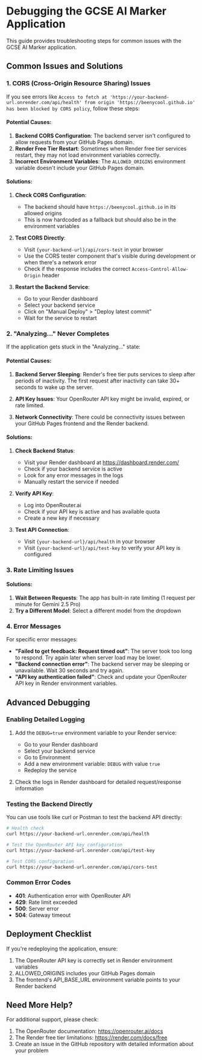 # Debugging the GCSE AI Marker Application

This guide provides troubleshooting steps for common issues with the GCSE AI Marker application.

## Common Issues and Solutions

### 1. CORS (Cross-Origin Resource Sharing) Issues

If you see errors like `Access to fetch at 'https://your-backend-url.onrender.com/api/health' from origin 'https://beenycool.github.io' has been blocked by CORS policy`, follow these steps:

#### Potential Causes:

1. **Backend CORS Configuration**: The backend server isn't configured to allow requests from your GitHub Pages domain.
2. **Render Free Tier Restart**: Sometimes when Render free tier services restart, they may not load environment variables correctly.
3. **Incorrect Environment Variables**: The `ALLOWED_ORIGINS` environment variable doesn't include your GitHub Pages domain.

#### Solutions:

1. **Check CORS Configuration**:
   - The backend should have `https://beenycool.github.io` in its allowed origins
   - This is now hardcoded as a fallback but should also be in the environment variables

2. **Test CORS Directly**:
   - Visit `{your-backend-url}/api/cors-test` in your browser
   - Use the CORS tester component that's visible during development or when there's a network error
   - Check if the response includes the correct `Access-Control-Allow-Origin` header

3. **Restart the Backend Service**:
   - Go to your Render dashboard
   - Select your backend service
   - Click on "Manual Deploy" > "Deploy latest commit"
   - Wait for the service to restart

### 2. "Analyzing..." Never Completes

If the application gets stuck in the "Analyzing..." state:

#### Potential Causes:

1. **Backend Server Sleeping**: Render's free tier puts services to sleep after periods of inactivity. The first request after inactivity can take 30+ seconds to wake up the server.

2. **API Key Issues**: Your OpenRouter API key might be invalid, expired, or rate limited.

3. **Network Connectivity**: There could be connectivity issues between your GitHub Pages frontend and the Render backend.

#### Solutions:

1. **Check Backend Status**:
   - Visit your Render dashboard at https://dashboard.render.com/
   - Check if your backend service is active
   - Look for any error messages in the logs
   - Manually restart the service if needed

2. **Verify API Key**:
   - Log into OpenRouter.ai
   - Check if your API key is active and has available quota
   - Create a new key if necessary

3. **Test API Connection**:
   - Visit `{your-backend-url}/api/health` in your browser
   - Visit `{your-backend-url}/api/test-key` to verify your API key is configured

### 3. Rate Limiting Issues

#### Solutions:

1. **Wait Between Requests**: The app has built-in rate limiting (1 request per minute for Gemini 2.5 Pro)
2. **Try a Different Model**: Select a different model from the dropdown

### 4. Error Messages

For specific error messages:

- **"Failed to get feedback: Request timed out"**: The server took too long to respond. Try again later when server load may be lower.
- **"Backend connection error"**: The backend server may be sleeping or unavailable. Wait 30 seconds and try again.
- **"API key authentication failed"**: Check and update your OpenRouter API key in Render environment variables.

## Advanced Debugging

### Enabling Detailed Logging

1. Add the `DEBUG=true` environment variable to your Render service:
   - Go to your Render dashboard
   - Select your backend service
   - Go to Environment
   - Add a new environment variable: `DEBUG` with value `true`
   - Redeploy the service

2. Check the logs in Render dashboard for detailed request/response information

### Testing the Backend Directly

You can use tools like curl or Postman to test the backend API directly:

```bash
# Health check
curl https://your-backend-url.onrender.com/api/health

# Test the OpenRouter API key configuration
curl https://your-backend-url.onrender.com/api/test-key

# Test CORS configuration
curl https://your-backend-url.onrender.com/api/cors-test
```

### Common Error Codes

- **401**: Authentication error with OpenRouter API
- **429**: Rate limit exceeded
- **500**: Server error 
- **504**: Gateway timeout

## Deployment Checklist

If you're redeploying the application, ensure:

1. The OpenRouter API key is correctly set in Render environment variables
2. ALLOWED_ORIGINS includes your GitHub Pages domain
3. The frontend's API_BASE_URL environment variable points to your Render backend

## Need More Help?

For additional support, please check:

1. The OpenRouter documentation: https://openrouter.ai/docs
2. The Render free tier limitations: https://render.com/docs/free
3. Create an issue in the GitHub repository with detailed information about your problem 